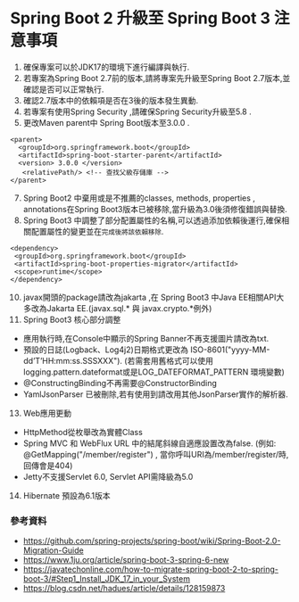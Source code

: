 # Spring Boot 2 升級至 Spring Boot 3 注意事項

1.	確保專案可以於JDK17的環境下進行編譯與執行.
2.	若專案為Spring Boot 2.7前的版本,請將專案先升級至Spring Boot 2.7版本,並確認是否可以正常執行.
3.	確認2.7版本中的依賴項是否在3後的版本發生異動.
4.	若專案有使用Spring Security ,請確保Spring Security升級至5.8 .
5.	更改Maven parent中 Spring Boot版本至3.0.0 .
   ```maven
<parent> 
     <groupId>org.springframework.boot</groupId> 
     <artifactId>spring-boot-starter-parent</artifactId> 
     <version> 3.0.0 </version>
      <relativePath/> <!-- 查找父級存儲庫 --> 
</parent>
  ```
7.	Spring Boot2 中棄用或是不推薦的classes, methods, properties , annotations在Spring Boot3版本已被移除,當升級為3.0後須修復錯誤與替換.
8.	Spring Boot3 中調整了部分配置屬性的名稱,可以透過添加依賴後運行,確保相關配置屬性的變更並在```完成後將該依賴移除```.
   ```maven
<dependency>
	<groupId>org.springframework.boot</groupId>
	<artifactId>spring-boot-properties-migrator</artifactId>
	<scope>runtime</scope>
</dependency>
```
10.	 javax開頭的package請改為jakarta ,在 Spring Boot3 中Java EE相關API大多改為Jakarta EE.(javax.sql.* 與 javax.crypto.*例外)
11.	 Spring Boot3 核心部分調整
  * 應用執行時,在Console中顯示的Spring Banner不再支援圖片請改為txt.
  * 預設的日誌(Logback、Log4j2)日期格式更改為 ISO-8601("yyyy-MM-dd’T’HH:mm:ss.SSSXXX"). 
    (若需套用舊格式可以使用logging.pattern.dateformat或是LOG_DATEFORMAT_PATTERN 環境變數)
  * @ConstructingBinding不再需要@ConstructorBinding
  * YamlJsonParser 已被刪除,若有使用到請改用其他JsonParser實作的解析器.
13.	 Web應用更動
  * HttpMethod從枚舉改為實體Class
  * Spring MVC 和 WebFlux URL 中的結尾斜線自適應設置改為false. (例如: @GetMapping("/member/register") , 當你呼叫URI為/member/register/時,回傳會是404)
  * Jetty不支援Servlet 6.0, Servlet API需降級為5.0
14. Hibernate 預設為6.1版本

### 參考資料
* <https://github.com/spring-projects/spring-boot/wiki/Spring-Boot-2.0-Migration-Guide>
* <https://www.1ju.org/article/spring-boot-3-spring-6-new>
* <https://javatechonline.com/how-to-migrate-spring-boot-2-to-spring-boot-3/#Step1_Install_JDK_17_in_your_System>
* <https://blog.csdn.net/hadues/article/details/128159873>

  
   	 

